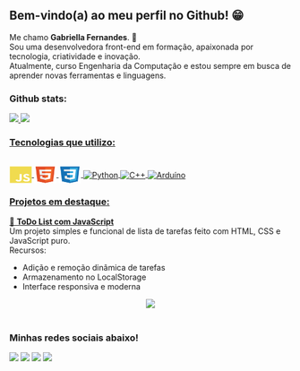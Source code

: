 ## Bem-vindo(a) ao meu perfil no Github! 😁
Me chamo **Gabriella Fernandes**. 🌌  
Sou uma desenvolvedora front-end em formação, apaixonada por tecnologia, criatividade e inovação.  
Atualmente, curso Engenharia da Computação e estou sempre em busca de aprender novas ferramentas e linguagens.

### Github stats:
 <div>
   <a href="https://github.com/S4t8rn0">
   <img height="180em" src="https://github-readme-stats.vercel.app/api?username=S4t8rn0&show_icons=true&theme=tokyonight&include_all_commits=true&count_private=true"/>
   <img height="180em" src="https://github-readme-stats.vercel.app/api/top-langs/?username=S4t8rn0&layout=compact&langs_count=6&theme=tokyonight"/>
</div>

### Tecnologias que utilizo:
<div style="display: inline_block"><br>
  <img align="center" alt="Js" height="30" width="40" src="https://raw.githubusercontent.com/devicons/devicon/master/icons/javascript/javascript-plain.svg">
  <img align="center" alt="HTML" height="30" width="40" src="https://raw.githubusercontent.com/devicons/devicon/master/icons/html5/html5-original.svg">
  <img align="center" alt="CSS" height="30" width="40" src="https://raw.githubusercontent.com/devicons/devicon/master/icons/css3/css3-original.svg">
  <img align="center" alt="Python" height="30" width="40" src="https://cdn.jsdelivr.net/gh/devicons/devicon/icons/python/python-original.svg">
  <img align="center" alt="C++" height="30" width="40" src="https://cdn.jsdelivr.net/gh/devicons/devicon/icons/cplusplus/cplusplus-plain.svg">
  <img align="center" alt="Arduíno" height="30" width="40" src="https://cdn.jsdelivr.net/gh/devicons/devicon/icons/arduino/arduino-original.svg">         
</div>

 ### Projetos em destaque:
🧠 [**ToDo List com JavaScript**](https://github.com/S4t8rn0/to-do-list)  
Um projeto simples e funcional de lista de tarefas feito com HTML, CSS e JavaScript puro.  
Recursos:
- Adição e remoção dinâmica de tarefas
- Armazenamento no LocalStorage
- Interface responsiva e moderna
<div align="center">
 <img src= "https://github.com/S4t8rn0/S4t8rn0/issues/1#issue-3289669596" height="200"/>
</div>

<br>
 
### Minhas redes sociais abaixo!
 
<div> 
  <a href="https://instagram.com/hellogabyys" target="_blank"><img src="https://img.shields.io/badge/-Instagram-%23E4405F?style=for-the-badge&logo=instagram&logoColor=white" target="_blank"></a>
 <a href="" target="_blank"><img src="https://img.shields.io/badge/Discord-7289DA?style=for-the-badge&logo=discord&logoColor=white" target="_blank"></a> 
  <a href = "mailto:gabyfmarques2003@gmail.com"><img src="https://img.shields.io/badge/-Gmail-%23333?style=for-the-badge&logo=gmail&logoColor=white" target="_blank"></a>
  <a href="https://www.linkedin.com/in/gabriella-fernandes-1b56882b0/" target="_blank"><img src="https://img.shields.io/badge/-LinkedIn-%230077B5?style=for-the-badge&logo=linkedin&logoColor=white" target="_blank"></a>
</div>
